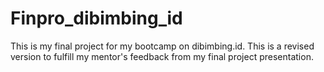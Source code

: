 # Finpro_dibimbing_id
This is my final project for my bootcamp on dibimbing.id. This is a revised version to fulfill my mentor's feedback from my final project presentation.
